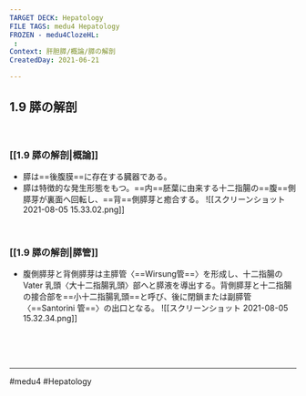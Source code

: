 ```yaml
---
TARGET DECK: Hepatology
FILE TAGS: medu4 Hepatology
FROZEN - medu4ClozeHL:
 : 
Context: 肝胆膵/概論/膵の解剖
CreatedDay: 2021-06-21

---
```


## 1.9 膵の解剖

<br>

### [[1.9 膵の解剖|概論]]
* 膵は==後腹膜==に存在する臓器である。
* 膵は特徴的な発生形態をもつ。==内==胚葉に由来する十二指腸の==腹==側膵芽が裏面へ回転し、==背==側膵芽と癒合する。
![[スクリーンショット 2021-08-05 15.33.02.png]]
<!--ID: 1624766942157-->


<br>


### [[1.9 膵の解剖|膵管]]
* 腹側膵芽と背側膵芽は主膵管〈==Wirsung管==〉を形成し、十二指腸の Vater 乳頭〈大十二指腸乳頭〉部へと膵液を導出する。背側膵芽と十二指腸の接合部を==小十二指腸乳頭==と呼び、後に閉鎖または副膵管〈==Santorini 管==〉の出口となる。
 ![[スクリーンショット 2021-08-05 15.32.34.png]]
 
<br><br><br>
<!--ID: 1624766942173-->


---
#medu4 #Hepatology  
